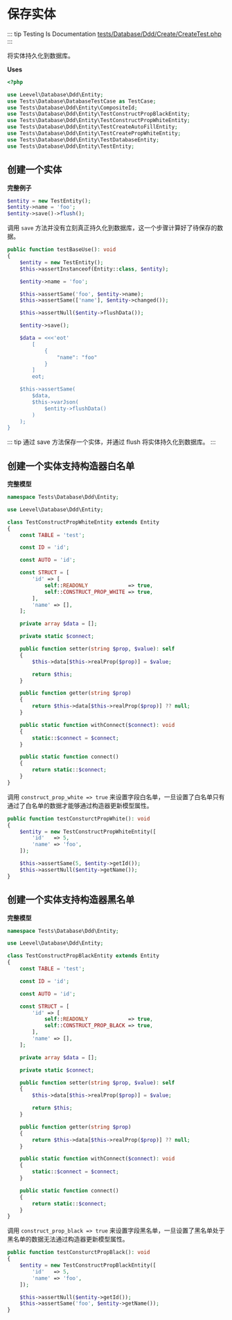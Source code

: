 # 保存实体

::: tip Testing Is Documentation
[tests/Database/Ddd/Create/CreateTest.php](https://github.com/hunzhiwange/framework/blob/master/tests/Database/Ddd/Create/CreateTest.php)
:::
    
将实体持久化到数据库。

**Uses**

``` php
<?php

use Leevel\Database\Ddd\Entity;
use Tests\Database\DatabaseTestCase as TestCase;
use Tests\Database\Ddd\Entity\CompositeId;
use Tests\Database\Ddd\Entity\TestConstructPropBlackEntity;
use Tests\Database\Ddd\Entity\TestConstructPropWhiteEntity;
use Tests\Database\Ddd\Entity\TestCreateAutoFillEntity;
use Tests\Database\Ddd\Entity\TestCreatePropWhiteEntity;
use Tests\Database\Ddd\Entity\TestDatabaseEntity;
use Tests\Database\Ddd\Entity\TestEntity;
```

## 创建一个实体

**完整例子**

``` php
$entity = new TestEntity();
$entity->name = 'foo';
$entity->save()->flush();
```

调用 `save` 方法并没有立刻真正持久化到数据库，这一个步骤计算好了待保存的数据。


``` php
public function testBaseUse(): void
{
    $entity = new TestEntity();
    $this->assertInstanceof(Entity::class, $entity);

    $entity->name = 'foo';

    $this->assertSame('foo', $entity->name);
    $this->assertSame(['name'], $entity->changed());

    $this->assertNull($entity->flushData());

    $entity->save();

    $data = <<<'eot'
        [
            {
                "name": "foo"
            }
        ]
        eot;

    $this->assertSame(
        $data,
        $this->varJson(
            $entity->flushData()
        )
    );
}
```
    
::: tip
通过 save 方法保存一个实体，并通过 flush 将实体持久化到数据库。
:::
    
## 创建一个实体支持构造器白名单

**完整模型**

``` php
namespace Tests\Database\Ddd\Entity;

use Leevel\Database\Ddd\Entity;

class TestConstructPropWhiteEntity extends Entity
{
    const TABLE = 'test';

    const ID = 'id';

    const AUTO = 'id';

    const STRUCT = [
        'id' => [
            self::READONLY             => true,
            self::CONSTRUCT_PROP_WHITE => true,
        ],
        'name' => [],
    ];

    private array $data = [];

    private static $connect;

    public function setter(string $prop, $value): self
    {
        $this->data[$this->realProp($prop)] = $value;

        return $this;
    }

    public function getter(string $prop)
    {
        return $this->data[$this->realProp($prop)] ?? null;
    }

    public static function withConnect($connect): void
    {
        static::$connect = $connect;
    }

    public static function connect()
    {
        return static::$connect;
    }
}
```

调用 `construct_prop_white => true` 来设置字段白名单，一旦设置了白名单只有通过了白名单的数据才能够通过构造器更新模型属性。


``` php
public function testConsturctPropWhite(): void
{
    $entity = new TestConstructPropWhiteEntity([
        'id'   => 5,
        'name' => 'foo',
    ]);

    $this->assertSame(5, $entity->getId());
    $this->assertNull($entity->getName());
}
```
    
## 创建一个实体支持构造器黑名单

**完整模型**

``` php
namespace Tests\Database\Ddd\Entity;

use Leevel\Database\Ddd\Entity;

class TestConstructPropBlackEntity extends Entity
{
    const TABLE = 'test';

    const ID = 'id';

    const AUTO = 'id';

    const STRUCT = [
        'id' => [
            self::READONLY             => true,
            self::CONSTRUCT_PROP_BLACK => true,
        ],
        'name' => [],
    ];

    private array $data = [];

    private static $connect;

    public function setter(string $prop, $value): self
    {
        $this->data[$this->realProp($prop)] = $value;

        return $this;
    }

    public function getter(string $prop)
    {
        return $this->data[$this->realProp($prop)] ?? null;
    }

    public static function withConnect($connect): void
    {
        static::$connect = $connect;
    }

    public static function connect()
    {
        return static::$connect;
    }
}
```

调用 `construct_prop_black => true` 来设置字段黑名单，一旦设置了黑名单处于黑名单的数据无法通过构造器更新模型属性。


``` php
public function testConsturctPropBlack(): void
{
    $entity = new TestConstructPropBlackEntity([
        'id'   => 5,
        'name' => 'foo',
    ]);

    $this->assertNull($entity->getId());
    $this->assertSame('foo', $entity->getName());
}
```